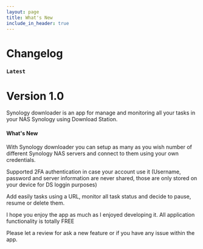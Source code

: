 ```yaml
---
layout: page
title: What's New
include_in_header: true
---
```


# Changelog

### `Latest`
# **Version 1.0**
Synology downloader is an app for manage and monitoring all your tasks in your NAS Synology using Download Station.
#### What's New
With Synology downloader you can setup as many as you wish number of different Synology NAS servers and connect to them using your own credentials.

Supported 2FA authentication in case your account use it (Username, password and server information are never shared, those are only stored on your device for DS loggin purposes)

Add easily tasks using a URL, monitor all task status and decide to pause, resume or delete them.

I hope you enjoy the app as much as I enjoyed developing it. All application functionality is totally FREE

Please let a review for ask a new feature or if you have any issue within the app.
